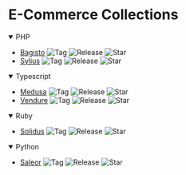 # E-Commerce Collections

<details open>
  <summary>PHP</summary>
  
  - [Bagisto](https://github.com/bagisto/bagisto)  ![Tag](https://img.shields.io/github/v/tag/bagisto/bagisto) ![Release](https://img.shields.io/github/v/release/bagisto/bagisto) ![Star](https://img.shields.io/github/stars/bagisto/bagisto)
  - [Sylius](https://github.com/sylius/sylius)  ![Tag](https://img.shields.io/github/v/tag/sylius/sylius) ![Release](https://img.shields.io/github/v/release/sylius/sylius) ![Star](https://img.shields.io/github/stars/sylius/sylius)
</details>

<details open>
  <summary>Typescript</summary>
  
  - [Medusa](https://github.com/medusajs/medusa)  ![Tag](https://img.shields.io/github/v/tag/medusajs/medusa) ![Release](https://img.shields.io/github/v/release/medusajs/medusa) ![Star](https://img.shields.io/github/stars/medusajs/medusa)
  - [Vendure](https://github.com/vendure-ecommerce/vendure)  ![Tag](https://img.shields.io/github/v/tag/vendure-ecommerce/vendure) ![Release](https://img.shields.io/github/v/release/vendure-ecommerce/vendure) ![Star](https://img.shields.io/github/stars/vendure-ecommerce/vendure)
</details>

<details open>
  <summary>Ruby</summary>
  
  - [Solidus](https://github.com/solidusio/solidus)  ![Tag](https://img.shields.io/github/v/tag/solidusio/solidus) ![Release](https://img.shields.io/github/v/release/solidusio/solidus) ![Star](https://img.shields.io/github/stars/solidusio/solidus)
</details>

<details open>
  <summary>Python</summary>
  
  - [Saleor](https://github.com/saleor/saleor)  ![Tag](https://img.shields.io/github/v/tag/saleor/saleor) ![Release](https://img.shields.io/github/v/release/saleor/saleor) ![Star](https://img.shields.io/github/stars/saleor/saleor)
</details>
